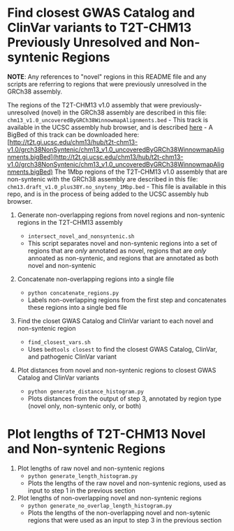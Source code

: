 # Find closest GWAS Catalog and ClinVar variants to T2T-CHM13 Previously Unresolved and Non-syntenic Regions

**NOTE**: Any references to "novel" regions in this README file and any scripts are referring to regions that were previously unresolved in the GRCh38 assembly.

The regions of the T2T-CHM13 v1.0 assembly that were previously-unresolved (novel) in the GRCh38 assembly are described in this file: `chm13_v1.0_uncoveredByGRCh38WinnowmapAlignments.bed`
	- This track is available in the UCSC assembly hub browser, and is described [here](https://genome.ucsc.edu/cgi-bin/hgTrackUi?hgsid=1233948703_ZFOcFP7TeC49XE5ajuTQc7BgMgal&g=hub_2395475_chm13_uncovered_byGRCh38)
	- A BigBed of this track can be downloaded here: [http://t2t.gi.ucsc.edu/chm13/hub/t2t-chm13-v1.0/grch38NonSyntenic/chm13_v1.0_uncoveredByGRCh38WinnowmapAlignments.bigBed](http://t2t.gi.ucsc.edu/chm13/hub/t2t-chm13-v1.0/grch38NonSyntenic/chm13_v1.0_uncoveredByGRCh38WinnowmapAlignments.bigBed)
The 1Mbp regions of the T2T-CHM13 v1.0 assembly that are non-syntenic with the GRCh38 assembly are described in this file: `chm13.draft_v1.0_plus38Y.no_snyteny_1Mbp.bed`
	- This file is available in this repo, and is in the process of being added to the UCSC assembly hub browser.

1. Generate non-overlapping regions from novel regions and non-syntenic regions in the T2T-CHM13 assembly
	- `intersect_novel_and_nonsyntenic.sh`
	- This script separates novel and non-syntenic regions into a set of regions that are *only* annotated as novel, regions that are *only* annoated as non-syntenic, and regions that are annotated as both novel and non-syntenic

2. Concatenate non-overlapping regions into a single file
	- `python concatenate_regions.py`
	- Labels non-overlapping regions from the first step and concatenates these regions into a single bed file

3. Find the closet GWAS Catalog and ClinVar variant to each novel and non-syntenic region
	- `find_closest_vars.sh`
	- Uses `bedtools closest` to find the closest GWAS Catalog, ClinVar, and pathogenic ClinVar variant

4. Plot distances from novel and non-syntenic regions to closest GWAS Catalog and ClinVar variants
	- `python generate_distance_histogram.py`
	- Plots distances from the output of step 3, annotated by region type (novel only, non-syntenic only, or both)


# Plot lengths of T2T-CHM13 Novel and Non-syntenic Regions

1. Plot lengths of raw novel and non-syntenic regions
	- `python generate_length_histogram.py`
	- Plots the lengths of the raw novel and non-syntenic regions, used as input to step 1 in the previous section
2. Plot lengths of non-overlapping novel and non-syntenic regions
	- `python generate_no_overlap_length_histogram.py`
	- Plots the lengths of the non-overlapping novel and non-sytenic regions that were used as an input to step 3 in the previous section
	 

